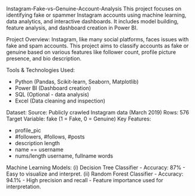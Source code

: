 Instagram-Fake-vs-Genuine-Account-Analysis
This project focuses on identifying fake or spammer Instagram accounts using machine learning, data analytics, and interactive dashboards. It includes model building, feature analysis, and dashboard creation in Power BI.

Project Overview:
Instagram, like many social platforms, faces issues with fake and spam accounts. This project aims to classify accounts as fake or genuine based on various features like follower count, profile picture presence, and bio description.

Tools & Technologies Used:
 - Python (Pandas, Scikit-learn, Seaborn, Matplotlib)
 - Power BI (Dashboard creation)
 - SQL (Optional - data analysis)
 - Excel (Data cleaning and inspection)

Dataset:
Source: Publicly crawled Instagram data (March 2019)
Rows: 576
Target Variable: fake (1 = Fake, 0 = Genuine)
Key Features:
 - profile_pic
 - #followers, #follows, #posts
 - description length
 - name == username
 - nums/length username, fullname words

 Machine Learning Models:
 (i) Decision Tree Classifier
      - Accuracy: 87%
      - Easy to visualize and interpret.
(ii) Random Forest Classifier
      - Accuracy: 94.1%
      - High precision and recall
      - Feature importance used for interpretation.
